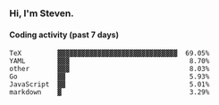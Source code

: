 ### Hi, I'm Steven.

#### Coding activity (past 7 days)
```
TeX         ▓▓▓▓▓▓▓▓▓▓▓▓▓▓▓▓▓▓▓▓▓▓▓▓▓▓▓▓▓▓  69.05%
YAML        ▓▓▓                              8.70%
other       ▓▓▓                              8.03%
Go          ▓▓                               5.93%
JavaScript  ▓▓                               5.01%
markdown    ▓                                3.29%
```
